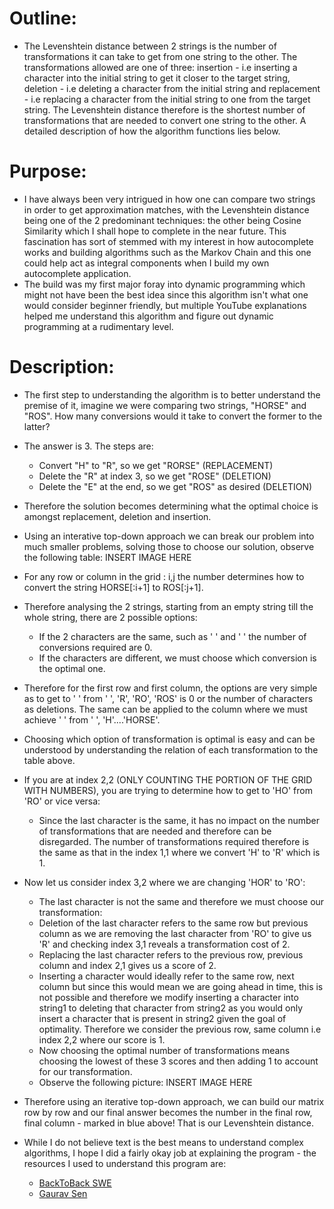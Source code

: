 # Outline:

- The Levenshtein distance between 2 strings is the number of transformations it can take to get from one string to the other. The transformations allowed are one of three: insertion - i.e inserting a character into the initial string to get it closer to the target string, deletion - i.e deleting a character from the initial string and replacement - i.e replacing a character from the initial string to one from the target string. The Levenshtein distance therefore is the shortest number of transformations that are needed to convert one string to the other. A detailed description of how the algorithm functions lies below.

# Purpose:

- I have always been very intrigued in how one can compare two strings in order to get approximation matches, with the Levenshtein distance being one of the 2 predominant techniques: the other being Cosine Similarity which I shall hope to complete in the near future. This fascination has sort of stemmed with my interest in how autocomplete works and building algorithms such as the Markov Chain and this one could help act as integral components when I build my own autocomplete application.
- The build was my first major foray into dynamic programming which might not have been the best idea since this algorithm isn't what one would consider beginner friendly, but multiple YouTube explanations helped me understand this algorithm and figure out dynamic programming at a rudimentary level.

# Description:

- The first step to understanding the algorithm is to better understand the premise of it, imagine we were comparing two strings, "HORSE" and "ROS". How many conversions would it take to convert the former to the latter?
- The answer is 3. The steps are:
    - Convert "H" to "R", so we get "RORSE" (REPLACEMENT)
    - Delete the "R" at index 3, so we get "ROSE" (DELETION)
    - Delete the "E" at the end, so we get "ROS" as desired (DELETION)
- Therefore the solution becomes determining what the optimal choice is amongst replacement, deletion and insertion.
- Using an interative top-down approach we can break our problem into much smaller problems, solving those to choose our solution, observe the following table:
  INSERT IMAGE HERE


- For any row or column in the grid : i,j the number determines how to convert the string HORSE[:i+1] to ROS[:j+1].
- Therefore analysing the 2 strings, starting from an empty string till the whole string, there are 2 possible options:
    - If the 2 characters are the same, such as ' ' and ' ' the number of conversions required are 0.
    - If the characters are different, we must choose which conversion is the optimal one.
- Therefore for the first row and first column, the options are very simple as to get to ' ' from ' ', 'R', 'RO', 'ROS' is 0 or the number of characters as deletions. The same can be applied to the column where we must achieve ' ' from ' ', 'H'....'HORSE'.
- Choosing which option of transformation is optimal is easy and can be understood by understanding the relation of each transformation to the table above.
- If you are at index 2,2 (ONLY COUNTING THE PORTION OF THE GRID WITH NUMBERS), you are trying to determine how to get to 'HO' from 'RO' or vice versa:
    - Since the last character is the same, it has no impact on the number of transformations that are needed and therefore can be disregarded. The number of transformations required therefore is the same as that in the index 1,1 where we convert 'H' to 'R' which is 1.
- Now let us consider index 3,2 where we are changing 'HOR' to 'RO':
    - The last character is not the same and therefore we must choose our transformation:
    - Deletion of the last character refers to the same row but previous column as we are removing the last character from 'RO' to give us 'R' and checking index 3,1 reveals a transformation cost of 2.
    - Replacing the last character refers to the previous row, previous column and index 2,1 gives us a score of 2.
    - Inserting a character would ideally refer to the same row, next column but since this would mean we are going ahead in time, this is not possible and therefore we modify inserting a character into string1 to deleting that character from string2 as you would only insert a character that is present in string2 given the goal of optimality. Therefore we consider the previous row, same column i.e index 2,2 where our score is 1.
    - Now choosing the optimal number of transformations means choosing the lowest of these 3 scores and then adding 1 to account for our transformation.
    - Observe the following picture:
      INSERT IMAGE HERE
      
- Therefore using an iterative top-down approach, we can build our matrix row by row and our final answer becomes the number in the final row, final column - marked in blue above! That is our Levenshtein distance.
- While I do not believe text is the best means to understand complex algorithms, I hope I did a fairly okay job at explaining the program - the resources I used to understand this program are:
    - [BackToBack SWE]([https://www.youtube.com/watch?v=MiqoA-yF-0M&t=639s](https://www.youtube.com/watch?v=MiqoA-yF-0M&t=639s))
    - [Gaurav Sen]([https://www.youtube.com/watch?v=XJ6e4BQYJ24&t=637s](https://www.youtube.com/watch?v=XJ6e4BQYJ24&t=637s))
